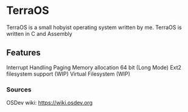 # TerraOS
TerraOS is a small hobyist operating system written by me.
TerraOS is written in C and Assembly

## Features
Interrupt Handling
Paging
Memory allocation
64 bit (Long Mode)
Ext2 filesystem support (WIP)
Virtual Filesystem (WIP)

### Sources
OSDev wiki: https://wiki.osdev.org

